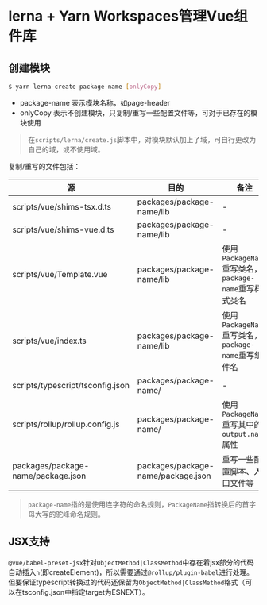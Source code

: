 # lerna + Yarn Workspaces管理Vue组件库

## 创建模块

```bash
$ yarn lerna-create package-name [onlyCopy]
```

- package-name 表示模块名称，如page-header
- onlyCopy 表示不创建模块，只复制/重写一些配置文件等，可对于已存在的模块使用

> 在`scripts/lerna/create.js`脚本中，对模块默认加上了域，可自行更改为自己的域，或不使用域。

复制/重写的文件包括：

|源|目的|备注|
|-----|------|----|
|scripts/vue/shims-tsx.d.ts|packages/package-name/lib|-|
|scripts/vue/shims-vue.d.ts|packages/package-name/lib|-|
|scripts/vue/Template.vue|packages/package-name/lib|使用`PackageName`重写类名，`package-name`重写样式类名|
|scripts/vue/index.ts|packages/package-name/lib|使用`PackageName`重写类名，`package-name`重写组件名|
|scripts/typescript/tsconfig.json|packages/package-name/|-|
|scripts/rollup/rollup.config.js|packages/package-name/|使用`PackageName`重写其中的`output.name`属性|
|packages/package-name/package.json|packages/package-name/package.json|重写一些配置脚本、入口文件等|

> `package-name`指的是使用连字符的命名规则，`PackageName`指转换后的首字母大写的驼峰命名规则。

## JSX支持

`@vue/babel-preset-jsx`针对`ObjectMethod|ClassMethod`中存在着jsx部分的代码自动插入`h`(即createElement)，所以需要通过`@rollup/plugin-babel`进行处理。但要保证typescript转换过的代码还保留为`ObjectMethod|ClassMethod`格式（可以在tsconfig.json中指定target为ESNEXT）。
